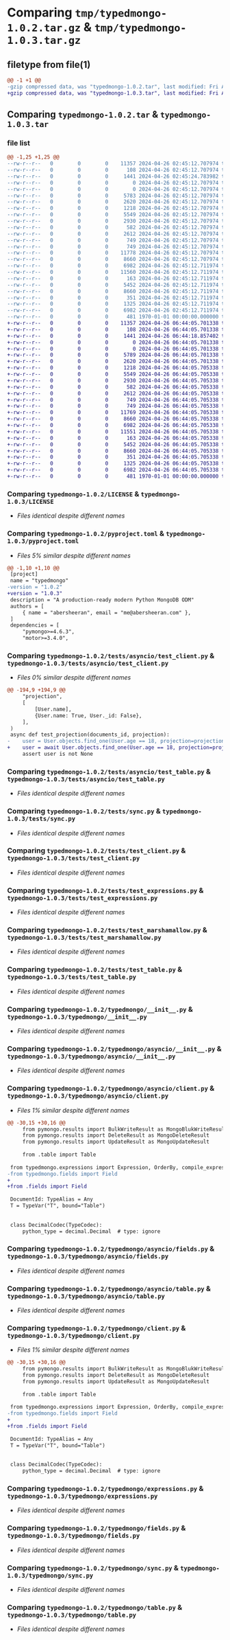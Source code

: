 # Comparing `tmp/typedmongo-1.0.2.tar.gz` & `tmp/typedmongo-1.0.3.tar.gz`

## filetype from file(1)

```diff
@@ -1 +1 @@
-gzip compressed data, was "typedmongo-1.0.2.tar", last modified: Fri Apr 26 02:45:24 2024, max compression
+gzip compressed data, was "typedmongo-1.0.3.tar", last modified: Fri Apr 26 06:44:18 2024, max compression
```

## Comparing `typedmongo-1.0.2.tar` & `typedmongo-1.0.3.tar`

### file list

```diff
@@ -1,25 +1,25 @@
--rw-r--r--   0        0        0    11357 2024-04-26 02:45:12.707974 typedmongo-1.0.2/LICENSE
--rw-r--r--   0        0        0      108 2024-04-26 02:45:12.707974 typedmongo-1.0.2/README.md
--rw-r--r--   0        0        0     1441 2024-04-26 02:45:24.783982 typedmongo-1.0.2/pyproject.toml
--rw-r--r--   0        0        0        0 2024-04-26 02:45:12.707974 typedmongo-1.0.2/tests/__init__.py
--rw-r--r--   0        0        0        0 2024-04-26 02:45:12.707974 typedmongo-1.0.2/tests/asyncio/__init__.py
--rw-r--r--   0        0        0     5783 2024-04-26 02:45:12.707974 typedmongo-1.0.2/tests/asyncio/test_client.py
--rw-r--r--   0        0        0     2620 2024-04-26 02:45:12.707974 typedmongo-1.0.2/tests/asyncio/test_table.py
--rw-r--r--   0        0        0     1218 2024-04-26 02:45:12.707974 typedmongo-1.0.2/tests/sync.py
--rw-r--r--   0        0        0     5549 2024-04-26 02:45:12.707974 typedmongo-1.0.2/tests/test_client.py
--rw-r--r--   0        0        0     2930 2024-04-26 02:45:12.707974 typedmongo-1.0.2/tests/test_expressions.py
--rw-r--r--   0        0        0      582 2024-04-26 02:45:12.707974 typedmongo-1.0.2/tests/test_marshamallow.py
--rw-r--r--   0        0        0     2612 2024-04-26 02:45:12.707974 typedmongo-1.0.2/tests/test_table.py
--rw-r--r--   0        0        0      749 2024-04-26 02:45:12.707974 typedmongo-1.0.2/typedmongo/__init__.py
--rw-r--r--   0        0        0      749 2024-04-26 02:45:12.707974 typedmongo-1.0.2/typedmongo/asyncio/__init__.py
--rw-r--r--   0        0        0    11778 2024-04-26 02:45:12.707974 typedmongo-1.0.2/typedmongo/asyncio/client.py
--rw-r--r--   0        0        0     8660 2024-04-26 02:45:12.707974 typedmongo-1.0.2/typedmongo/asyncio/fields.py
--rw-r--r--   0        0        0     6982 2024-04-26 02:45:12.711974 typedmongo-1.0.2/typedmongo/asyncio/table.py
--rw-r--r--   0        0        0    11560 2024-04-26 02:45:12.711974 typedmongo-1.0.2/typedmongo/client.py
--rw-r--r--   0        0        0      163 2024-04-26 02:45:12.711974 typedmongo-1.0.2/typedmongo/exceptions.py
--rw-r--r--   0        0        0     5452 2024-04-26 02:45:12.711974 typedmongo-1.0.2/typedmongo/expressions.py
--rw-r--r--   0        0        0     8660 2024-04-26 02:45:12.711974 typedmongo-1.0.2/typedmongo/fields.py
--rw-r--r--   0        0        0      351 2024-04-26 02:45:12.711974 typedmongo-1.0.2/typedmongo/marshamallow.py
--rw-r--r--   0        0        0     1325 2024-04-26 02:45:12.711974 typedmongo-1.0.2/typedmongo/sync.py
--rw-r--r--   0        0        0     6982 2024-04-26 02:45:12.711974 typedmongo-1.0.2/typedmongo/table.py
--rw-r--r--   0        0        0      481 1970-01-01 00:00:00.000000 typedmongo-1.0.2/PKG-INFO
+-rw-r--r--   0        0        0    11357 2024-04-26 06:44:05.701338 typedmongo-1.0.3/LICENSE
+-rw-r--r--   0        0        0      108 2024-04-26 06:44:05.701338 typedmongo-1.0.3/README.md
+-rw-r--r--   0        0        0     1441 2024-04-26 06:44:18.857402 typedmongo-1.0.3/pyproject.toml
+-rw-r--r--   0        0        0        0 2024-04-26 06:44:05.701338 typedmongo-1.0.3/tests/__init__.py
+-rw-r--r--   0        0        0        0 2024-04-26 06:44:05.701338 typedmongo-1.0.3/tests/asyncio/__init__.py
+-rw-r--r--   0        0        0     5789 2024-04-26 06:44:05.701338 typedmongo-1.0.3/tests/asyncio/test_client.py
+-rw-r--r--   0        0        0     2620 2024-04-26 06:44:05.701338 typedmongo-1.0.3/tests/asyncio/test_table.py
+-rw-r--r--   0        0        0     1218 2024-04-26 06:44:05.705338 typedmongo-1.0.3/tests/sync.py
+-rw-r--r--   0        0        0     5549 2024-04-26 06:44:05.705338 typedmongo-1.0.3/tests/test_client.py
+-rw-r--r--   0        0        0     2930 2024-04-26 06:44:05.705338 typedmongo-1.0.3/tests/test_expressions.py
+-rw-r--r--   0        0        0      582 2024-04-26 06:44:05.705338 typedmongo-1.0.3/tests/test_marshamallow.py
+-rw-r--r--   0        0        0     2612 2024-04-26 06:44:05.705338 typedmongo-1.0.3/tests/test_table.py
+-rw-r--r--   0        0        0      749 2024-04-26 06:44:05.705338 typedmongo-1.0.3/typedmongo/__init__.py
+-rw-r--r--   0        0        0      749 2024-04-26 06:44:05.705338 typedmongo-1.0.3/typedmongo/asyncio/__init__.py
+-rw-r--r--   0        0        0    11769 2024-04-26 06:44:05.705338 typedmongo-1.0.3/typedmongo/asyncio/client.py
+-rw-r--r--   0        0        0     8660 2024-04-26 06:44:05.705338 typedmongo-1.0.3/typedmongo/asyncio/fields.py
+-rw-r--r--   0        0        0     6982 2024-04-26 06:44:05.705338 typedmongo-1.0.3/typedmongo/asyncio/table.py
+-rw-r--r--   0        0        0    11551 2024-04-26 06:44:05.705338 typedmongo-1.0.3/typedmongo/client.py
+-rw-r--r--   0        0        0      163 2024-04-26 06:44:05.705338 typedmongo-1.0.3/typedmongo/exceptions.py
+-rw-r--r--   0        0        0     5452 2024-04-26 06:44:05.705338 typedmongo-1.0.3/typedmongo/expressions.py
+-rw-r--r--   0        0        0     8660 2024-04-26 06:44:05.705338 typedmongo-1.0.3/typedmongo/fields.py
+-rw-r--r--   0        0        0      351 2024-04-26 06:44:05.705338 typedmongo-1.0.3/typedmongo/marshamallow.py
+-rw-r--r--   0        0        0     1325 2024-04-26 06:44:05.705338 typedmongo-1.0.3/typedmongo/sync.py
+-rw-r--r--   0        0        0     6982 2024-04-26 06:44:05.705338 typedmongo-1.0.3/typedmongo/table.py
+-rw-r--r--   0        0        0      481 1970-01-01 00:00:00.000000 typedmongo-1.0.3/PKG-INFO
```

### Comparing `typedmongo-1.0.2/LICENSE` & `typedmongo-1.0.3/LICENSE`

 * *Files identical despite different names*

### Comparing `typedmongo-1.0.2/pyproject.toml` & `typedmongo-1.0.3/pyproject.toml`

 * *Files 5% similar despite different names*

```diff
@@ -1,10 +1,10 @@
 [project]
 name = "typedmongo"
-version = "1.0.2"
+version = "1.0.3"
 description = "A production-ready modern Python MongoDB ODM"
 authors = [
     { name = "abersheeran", email = "me@abersheeran.com" },
 ]
 dependencies = [
     "pymongo>=4.6.3",
     "motor>=3.4.0",
```

### Comparing `typedmongo-1.0.2/tests/asyncio/test_client.py` & `typedmongo-1.0.3/tests/asyncio/test_client.py`

 * *Files 0% similar despite different names*

```diff
@@ -194,9 +194,9 @@
     "projection",
     [
         [User.name],
         {User.name: True, User._id: False},
     ],
 )
 async def test_projection(documents_id, projection):
-    user = User.objects.find_one(User.age == 18, projection=projection)
+    user = await User.objects.find_one(User.age == 18, projection=projection)
     assert user is not None
```

### Comparing `typedmongo-1.0.2/tests/asyncio/test_table.py` & `typedmongo-1.0.3/tests/asyncio/test_table.py`

 * *Files identical despite different names*

### Comparing `typedmongo-1.0.2/tests/sync.py` & `typedmongo-1.0.3/tests/sync.py`

 * *Files identical despite different names*

### Comparing `typedmongo-1.0.2/tests/test_client.py` & `typedmongo-1.0.3/tests/test_client.py`

 * *Files identical despite different names*

### Comparing `typedmongo-1.0.2/tests/test_expressions.py` & `typedmongo-1.0.3/tests/test_expressions.py`

 * *Files identical despite different names*

### Comparing `typedmongo-1.0.2/tests/test_marshamallow.py` & `typedmongo-1.0.3/tests/test_marshamallow.py`

 * *Files identical despite different names*

### Comparing `typedmongo-1.0.2/tests/test_table.py` & `typedmongo-1.0.3/tests/test_table.py`

 * *Files identical despite different names*

### Comparing `typedmongo-1.0.2/typedmongo/__init__.py` & `typedmongo-1.0.3/typedmongo/__init__.py`

 * *Files identical despite different names*

### Comparing `typedmongo-1.0.2/typedmongo/asyncio/__init__.py` & `typedmongo-1.0.3/typedmongo/asyncio/__init__.py`

 * *Files identical despite different names*

### Comparing `typedmongo-1.0.2/typedmongo/asyncio/client.py` & `typedmongo-1.0.3/typedmongo/asyncio/client.py`

 * *Files 1% similar despite different names*

```diff
@@ -30,15 +30,16 @@
     from pymongo.results import BulkWriteResult as MongoBlukWriteResult
     from pymongo.results import DeleteResult as MongoDeleteResult
     from pymongo.results import UpdateResult as MongoUpdateResult
 
     from .table import Table
 
 from typedmongo.expressions import Expression, OrderBy, compile_expression
-from typedmongo.fields import Field
+
+from .fields import Field
 
 DocumentId: TypeAlias = Any
 T = TypeVar("T", bound="Table")
 
 
 class DecimalCodec(TypeCodec):
     python_type = decimal.Decimal  # type: ignore
```

### Comparing `typedmongo-1.0.2/typedmongo/asyncio/fields.py` & `typedmongo-1.0.3/typedmongo/asyncio/fields.py`

 * *Files identical despite different names*

### Comparing `typedmongo-1.0.2/typedmongo/asyncio/table.py` & `typedmongo-1.0.3/typedmongo/asyncio/table.py`

 * *Files identical despite different names*

### Comparing `typedmongo-1.0.2/typedmongo/client.py` & `typedmongo-1.0.3/typedmongo/client.py`

 * *Files 1% similar despite different names*

```diff
@@ -30,15 +30,16 @@
     from pymongo.results import BulkWriteResult as MongoBlukWriteResult
     from pymongo.results import DeleteResult as MongoDeleteResult
     from pymongo.results import UpdateResult as MongoUpdateResult
 
     from .table import Table
 
 from typedmongo.expressions import Expression, OrderBy, compile_expression
-from typedmongo.fields import Field
+
+from .fields import Field
 
 DocumentId: TypeAlias = Any
 T = TypeVar("T", bound="Table")
 
 
 class DecimalCodec(TypeCodec):
     python_type = decimal.Decimal  # type: ignore
```

### Comparing `typedmongo-1.0.2/typedmongo/expressions.py` & `typedmongo-1.0.3/typedmongo/expressions.py`

 * *Files identical despite different names*

### Comparing `typedmongo-1.0.2/typedmongo/fields.py` & `typedmongo-1.0.3/typedmongo/fields.py`

 * *Files identical despite different names*

### Comparing `typedmongo-1.0.2/typedmongo/sync.py` & `typedmongo-1.0.3/typedmongo/sync.py`

 * *Files identical despite different names*

### Comparing `typedmongo-1.0.2/typedmongo/table.py` & `typedmongo-1.0.3/typedmongo/table.py`

 * *Files identical despite different names*

